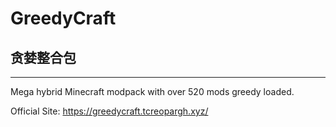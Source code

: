 # GreedyCraft
## 贪婪整合包
------
Mega hybrid Minecraft modpack with over 520 mods greedy loaded.

Official Site: https://greedycraft.tcreopargh.xyz/
